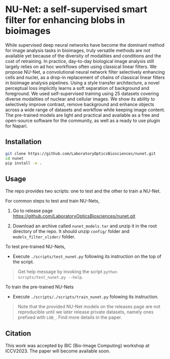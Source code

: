 # NU-Net: a self-supervised smart filter for enhancing blobs in bioimages

While supervised deep neural networks have become the dominant method for image analysis
tasks in bioimages, truly versatile methods are not available yet because of the
diversity of modalities and conditions and the cost of retraining. In practice,
day-to-day biological image analysis still largely relies on ad hoc workflows often
using classical linear filters. We propose NU-Net, a convolutional neural network filter
selectively enhancing cells and nuclei, as a drop-in replacement of chains of classical
linear filters in bioimage analysis pipelines. Using a style transfer architecture, a
novel perceptual loss implicitly learns a soft separation of background and foreground.
We used self-supervised training using 25 datasets covering diverse modalities of
nuclear and cellular images. We show its ability to selectively improve contrast, remove
background and enhance objects across a wide range of datasets and workflow while
keeping image content. The pre-trained models are light and practical and available as a
free and open-source software for the community, as well as a ready to use plugin for
Napari.


## Installation
```sh
git clone https://github.com/LaboratoryOpticsBiosciences/nunet.git
cd nunet
pip install -e .
```


## Usage
The repo provides two scripts: one to test and the other to train a NU-Net.

For common steps to test and train NU-Nets,
1. Go to release page https://github.com/LaboratoryOpticsBiosciences/nunet.git

2. Download an archive called `nunet_models.tar` and unzip it in the root directory of
   the repo. It should unzip `config/` folder and `models_filter_slider/` folder.

To test pre-trained NU-Nets,
- Execute `./scripts/test_nunet.py` following its instruction on the top of
   the script.
> Get help message by invoking the script `python scripts/test_nunet.py --help`.

To train the pre-trained NU-Nets
- Execute `./scripts/./scripts/train_nunet.py` folowing its instruction.

> Note that the provided NU-Net models on the releases page are not reproducible until
> we later release private datasets, namely ones prefixed with `LOB_`. Find more details
> in the paper.

## Citation
This work was accepted by BIC (Bio-Image Computing) workshop at ICCV2023. The paper will
become available soon.
